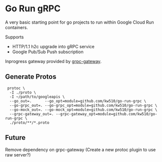 # Go Run gRPC
A very basic starting point for go projects to run within Google Cloud Run containers.

Supports

- HTTP/1.1 h2c upgrade into gRPC service
- Google Pub/Sub Push subscription

Inprogress gateway provided by [grpc-gateway](https://github.com/grpc-ecosystem/grpc-gateway).

## Generate Protos
```
 protoc \
  -I ./proto \
  -I ~/path/to/googleapis \
  --go_out=.      --go_opt=module=github.com/kw510/go-run-grpc \
  --go-grpc_out=. --go-grpc_opt=module=github.com/kw510/go-run-grpc \
  --go-mock_out=. --go-mock_opt=module=github.com/kw510/go-run-grpc \
  --grpc-gateway_out=. --grpc-gateway_opt=module=github.com/kw510/go-run-grpc \
  ./proto/**/*.proto
```

## Future

Remove dependency on grpc-gateway (Create a new protoc plugin to use raw server?)
